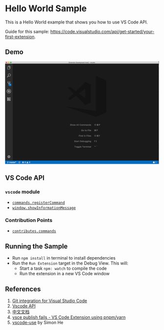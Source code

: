 # Hello World Sample

This is a Hello World example that shows you how to use VS Code API.

Guide for this sample: https://code.visualstudio.com/api/get-started/your-first-extension.

## Demo

![demo](demo.gif)

## VS Code API

### `vscode` module

- [`commands.registerCommand`](https://code.visualstudio.com/api/references/vscode-api#commands.registerCommand)
- [`window.showInformationMessage`](https://code.visualstudio.com/api/references/vscode-api#window.showInformationMessage)

### Contribution Points

- [`contributes.commands`](https://code.visualstudio.com/api/references/contribution-points#contributes.commands)

## Running the Sample

- Run `npm install` in terminal to install dependencies
- Run the `Run Extension` target in the Debug View. This will:
	- Start a task `npm: watch` to compile the code
	- Run the extension in a new VS Code window


## References
1. [Git integration for Visual Studio Code](https://github.com/microsoft/vscode/blob/main/extensions/git/README.md#git-integration-for-visual-studio-code)
2. [Vscode API](https://code.visualstudio.com/api/references/contribution-points#contributes.configuration)
3. [中文文档](https://liiked.github.io/VS-Code-Extension-Doc-ZH/#/working-with-extensions/bundling-extension)
4. [vsce publish fails - VS Code Extension using pnpm/yarn](https://stackoverflow.com/questions/59798905/vsce-publish-fails-vs-code-extension-using-pnpm-yarn)
5. [vscode-use](https://vscode-use-docs.netlify.app/) by Simon He